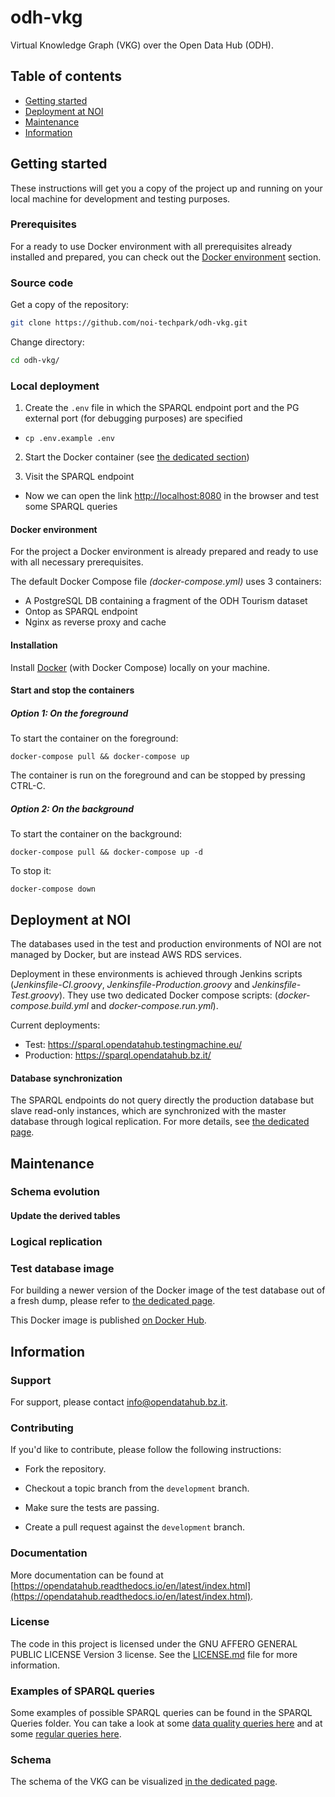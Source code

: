 # odh-vkg

Virtual Knowledge Graph (VKG) over the Open Data Hub (ODH).

## Table of contents

- [Getting started](#getting-started)
- [Deployment at NOI](#deployment-at-noi)
- [Maintenance](#maintenance)
- [Information](#information)

## Getting started

These instructions will get you a copy of the project up and running
on your local machine for development and testing purposes.

### Prerequisites

For a ready to use Docker environment with all prerequisites already installed and prepared, you can check out the [Docker environment](#docker-environment) section.

### Source code

Get a copy of the repository:

```bash
git clone https://github.com/noi-techpark/odh-vkg.git
```

Change directory:

```bash
cd odh-vkg/
```

### Local deployment

1. Create the `.env` file in which the SPARQL endpoint port and the PG external port (for debugging purposes) are specified

* `cp .env.example .env`

2. Start the Docker container (see [the dedicated section](#Start-and-stop-the-containers))

3. Visit the SPARQL endpoint

* Now we can open the link <http://localhost:8080> in the browser and test some SPARQL queries

#### Docker environment

For the project a Docker environment is already prepared and ready to use with all necessary prerequisites.

The default Docker Compose file *(docker-compose.yml)* uses 3 containers:
 - A PostgreSQL  DB containing a fragment of the ODH Tourism dataset
 - Ontop as SPARQL endpoint
 - Nginx as reverse proxy and cache


#### Installation

Install [Docker](https://docs.docker.com/install/) (with Docker Compose) locally on your machine.

#### Start and stop the containers

##### Option 1: On the foreground

To start the container on the foreground:
```
docker-compose pull && docker-compose up
```
The container is run on the foreground and can be stopped by pressing CTRL-C.

##### Option 2: On the background

To start the container on the background:
```
docker-compose pull && docker-compose up -d
```

To stop it:
```
docker-compose down
```

## Deployment at NOI

The databases used in the test and production environments of NOI are not managed by Docker, but are instead AWS RDS services.

Deployment in these environments is achieved through Jenkins scripts (*Jenkinsfile-CI.groovy*, *Jenkinsfile-Production.groovy* and *Jenkinsfile-Test.groovy*). They use two dedicated Docker compose scripts: (*docker-compose.build.yml* and *docker-compose.run.yml*).

Current deployments:
 * Test: https://sparql.opendatahub.testingmachine.eu/
 * Production: https://sparql.opendatahub.bz.it/

#### Database synchronization
The SPARQL endpoints do not query directly the production database but slave read-only instances, which are synchronized with the master database through logical replication. For more details, see [the dedicated page](data/replication/slave/README.md).

## Maintenance

### Schema evolution

#### Update the derived tables

### Logical replication




### Test database image

For building a newer version of the Docker image of the test database out of a fresh dump, please refer to [the dedicated page](data/test/README.md).

This Docker image is published [on Docker Hub](https://hub.docker.com/r/ontopicvkg/odh-tourism-db).


## Information

### Support

For support, please contact [info@opendatahub.bz.it](mailto:info@opendatahub.bz.it).

### Contributing

If you'd like to contribute, please follow the following instructions:

- Fork the repository.

- Checkout a topic branch from the `development` branch.

- Make sure the tests are passing.

- Create a pull request against the `development` branch.

### Documentation

More documentation can be found at [https://opendatahub.readthedocs.io/en/latest/index.html](https://opendatahub.readthedocs.io/en/latest/index.html).

### License

The code in this project is licensed under the GNU AFFERO GENERAL PUBLIC LICENSE Version 3 license. See the [LICENSE.md](LICENSE.md) file for more information.

### Examples of SPARQL queries

Some examples of possible SPARQL queries can be found in the SPARQL Queries folder. You can take a look at some [data quality queries here](sparql_queries/dataquality.md) and at some [regular queries here](sparql_queries/regular.md).

### Schema

The schema of the VKG can be visualized [in the dedicated page](sparql_queries/schema.md).



